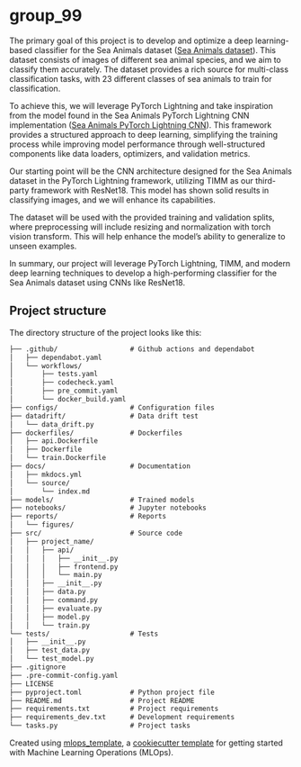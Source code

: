 # group_99

The primary goal of this project is to develop and optimize a deep learning-based classifier for the Sea Animals dataset ([Sea Animals dataset](https://www.kaggle.com/datasets/vencerlanz09/sea-animals-image-dataste)). This dataset consists of images of different sea animal species, and we aim to classify them accurately. The dataset provides a rich source for multi-class classification tasks, with 23 different classes of sea animals to train for classification.

To achieve this, we will leverage PyTorch Lightning and take inspiration from the model found in the Sea Animals PyTorch Lightning CNN implementation ([Sea Animals PyTorch Lightning CNN](https://www.kaggle.com/code/stpeteishii/sea-animals-pytorch-lightning-cnn)). This framework provides a structured approach to deep learning, simplifying the training process while improving model performance through well-structured components like data loaders, optimizers, and validation metrics.

Our starting point will be the CNN architecture designed for the Sea Animals dataset in the PyTorch Lightning framework, utilizing TIMM as our third-party framework with ResNet18. This model has shown solid results in classifying images, and we will enhance its capabilities.

The dataset will be used with the provided training and validation splits, where preprocessing will include resizing and normalization with torch vision transform. This will help enhance the model’s ability to generalize to unseen examples.

In summary, our project will leverage PyTorch Lightning, TIMM, and modern deep learning techniques to develop a high-performing classifier for the Sea Animals dataset using CNNs like ResNet18.

## Project structure

The directory structure of the project looks like this:
```txt
├── .github/                  # Github actions and dependabot
│   ├── dependabot.yaml
│   └── workflows/
│       ├── tests.yaml
│       ├── codecheck.yaml
│       ├── pre_commit.yaml
│       └── docker_build.yaml
├── configs/                  # Configuration files
├── datadrift/                # Data drift test
│   └── data_drift.py
├── dockerfiles/              # Dockerfiles
│   ├── api.Dockerfile
│   ├── Dockerfile
│   └── train.Dockerfile
├── docs/                     # Documentation
│   ├── mkdocs.yml
│   └── source/
│       └── index.md
├── models/                   # Trained models
├── notebooks/                # Jupyter notebooks
├── reports/                  # Reports
│   └── figures/
├── src/                      # Source code
│   ├── project_name/
│   │   ├── api/
│   │   │   ├── __init__.py
│   │   │   ├── frontend.py
│   │   │   └── main.py
│   │   ├── __init__.py
│   │   ├── data.py
│   │   ├── command.py
│   │   ├── evaluate.py
│   │   ├── model.py
│   │   └── train.py
└── tests/                    # Tests
│   ├── __init__.py
│   ├── test_data.py
│   └── test_model.py
├── .gitignore
├── .pre-commit-config.yaml
├── LICENSE
├── pyproject.toml            # Python project file
├── README.md                 # Project README
├── requirements.txt          # Project requirements
├── requirements_dev.txt      # Development requirements
└── tasks.py                  # Project tasks
```


Created using [mlops_template](https://github.com/SkafteNicki/mlops_template),
a [cookiecutter template](https://github.com/cookiecutter/cookiecutter) for getting
started with Machine Learning Operations (MLOps).

